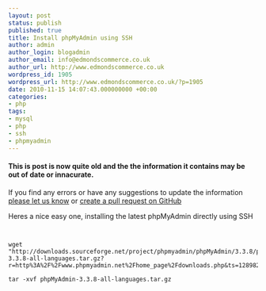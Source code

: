 ```yaml
---
layout: post
status: publish
published: true
title: Install phpMyAdmin using SSH
author: admin
author_login: blogadmin
author_email: info@edmondscommerce.co.uk
author_url: http://www.edmondscommerce.co.uk
wordpress_id: 1905
wordpress_url: http://www.edmondscommerce.co.uk/?p=1905
date: 2010-11-15 14:07:43.000000000 +00:00
categories:
- php
tags:
- mysql
- php
- ssh
- phpmyadmin
---
```

<div class="oldpost"><h4>This is post is now quite old and the the information it contains may be out of date or innacurate.</h4>
<p>
If you find any errors or have any suggestions to update the information <a href="http://edmondscommerce.github.io/contact-us/index.html">please let us know</a>
or <a href="https://github.com/edmondscommerce/edmondscommerce.github.io">create a pull request on GitHub</a>
</p>
</div>
Heres a nice easy one, installing the latest phpMyAdmin directly using SSH

```


wget "http://downloads.sourceforge.net/project/phpmyadmin/phpMyAdmin/3.3.8/phpMyAdmin-3.3.8-all-languages.tar.gz?r=http%3A%2F%2Fwww.phpmyadmin.net%2Fhome_page%2Fdownloads.php&ts=1289829566&use_mirror=heanet"

tar -xvf phpMyAdmin-3.3.8-all-languages.tar.gz 


```
